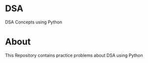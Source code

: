# DSA
DSA Concepts using Python 

# About 
This Repository contains practice problems about DSA using Python